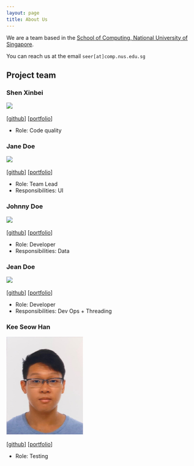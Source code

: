 ```yaml
---
layout: page
title: About Us
---
```


We are a team based in the [School of Computing, National University of Singapore](http://www.comp.nus.edu.sg).

You can reach us at the email `seer[at]comp.nus.edu.sg`

## Project team

### Shen Xinbei

<img src="images/ichigh0st.png" width="200px">

[[github](https://github.com/ichigh0st)]
[[portfolio](team/ichigh0st.md)]

* Role: Code quality

### Jane Doe

<img src="images/johndoe.png" width="200px">

[[github](http://github.com/johndoe)]
[[portfolio](team/johndoe.md)]

* Role: Team Lead
* Responsibilities: UI

### Johnny Doe

<img src="images/johndoe.png" width="200px">

[[github](http://github.com/johndoe)] [[portfolio](team/johndoe.md)]

* Role: Developer
* Responsibilities: Data

### Jean Doe

<img src="images/johndoe.png" width="200px">

[[github](http://github.com/johndoe)]
[[portfolio](team/johndoe.md)]

* Role: Developer
* Responsibilities: Dev Ops + Threading

### Kee Seow Han

<img src="images/kshan29.png" width="200px">

[[github](http://github.com/KSHan29)]
[[portfolio](team/kshan29.md)]

* Role: Testing
